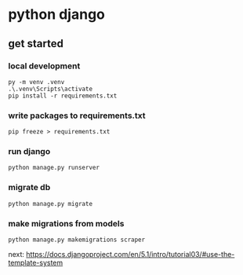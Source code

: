# python django

## get started

### local development

```shell
py -m venv .venv
.\.venv\Scripts\activate
pip install -r requirements.txt
```

### write packages to requirements.txt

````shell
pip freeze > requirements.txt
````

### run django

````shell
python manage.py runserver
````

### migrate db

````shell
python manage.py migrate
````

### make migrations from models

````shell
python manage.py makemigrations scraper
````


next: https://docs.djangoproject.com/en/5.1/intro/tutorial03/#use-the-template-system